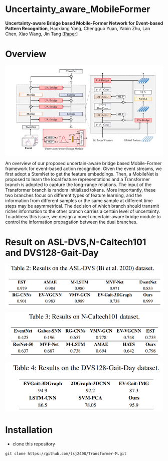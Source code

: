 # Uncertainty_aware_MobileFormer
**Uncertainty-aware Bridge based Mobile-Former Network for Event-based Pattern Recognition**, Haoxiang Yang, Chengguo Yuan, Yabin Zhu, Lan Chen, Xiao Wang, Jin Tang 
[[Paper](https://arxiv.org/abs/2401.11123)]

# Overview
![image](https://github.com/Event-AHU/Uncertainty_aware_MobileFormer/blob/main/IMG/Overview.png)

An overview of our proposed uncertain-aware bridge based Mobile-Former framework for event-based action recognition. Given the event streams, we first adopt a StemNet to get the feature embeddings. Then, a MobileNet is proposed to learn the local feature representations and a Transformer branch is adopted to capture the long-range relations. The input of the Transformer branch is random initialized tokens. More importantly, these two branches focus on different types of feature learning, and the information from different samples or the same sample at different time steps may be asymmetrical. The decision of which branch should transmit richer information to the other branch carries a certain level of uncertainty. To address this issue, we design a novel uncertain-aware bridge module to control the information propagation between the dual branches.
 
# Result on ASL-DVS,N-Caltech101 and DVS128-Gait-Day

![image](https://github.com/Event-AHU/Uncertainty_aware_MobileFormer/blob/main/IMG/ASL_DVS_result.png)

![image](https://github.com/Event-AHU/Uncertainty_aware_MobileFormer/blob/main/IMG/N-Caltech101_result.png)

![image](https://github.com/Event-AHU/Uncertainty_aware_MobileFormer/blob/main/IMG/DVS128_Gait-Day_result.png)

# Installation

* clone this repository

```shell
git clone https://github.com/lsj2408/Transformer-M.git
```
